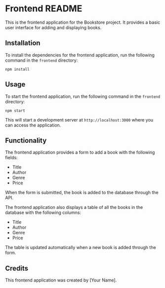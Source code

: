 # Frontend README

This is the frontend application for the Bookstore project. It provides a basic user interface for adding and displaying books.

## Installation

To install the dependencies for the frontend application, run the following command in the `frontend` directory:

```
npm install
```

## Usage

To start the frontend application, run the following command in the `frontend` directory:

```
npm start
```

This will start a development server at `http://localhost:3000` where you can access the application.

## Functionality

The frontend application provides a form to add a book with the following fields:

- Title
- Author
- Genre
- Price

When the form is submitted, the book is added to the database through the API.

The frontend application also displays a table of all the books in the database with the following columns:

- Title
- Author
- Genre
- Price

The table is updated automatically when a new book is added through the form.

## Credits

This frontend application was created by [Your Name].